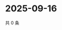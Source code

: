 # 2025-09-16

共 0 条

<!-- BEGIN ZHIHUVIDEO -->
<!-- 最后更新时间 Tue Sep 16 2025 12:13:18 GMT+0800 (China Standard Time) -->

<!-- END ZHIHUVIDEO -->
